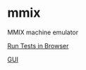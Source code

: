 mmix
====

MMIX machine emulator

[Run Tests in Browser](http://beethoven.io/test)

[GUI](http://beethoven.io)
